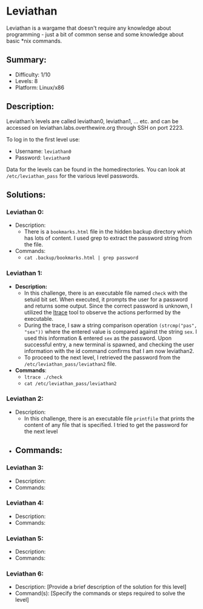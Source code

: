 # Leviathan
Leviathan is a wargame that doesn't require any knowledge about programming - just a bit of common sense and some knowledge about basic *nix commands.

## Summary:
- Difficulty: 1/10
- Levels: 8
- Platform: Linux/x86

## Description:
Leviathan’s levels are called leviathan0, leviathan1, … etc. and can be accessed on leviathan.labs.overthewire.org through SSH on port 2223.

To log in to the first level use:
- Username: `leviathan0`
- Password: `leviathan0`

Data for the levels can be found in the homedirectories. You can look at `/etc/leviathan_pass` for the various level passwords.

## Solutions:

### Leviathan 0:

- Description:
    - There is a `bookmarks.html` file in the hidden backup directory which has lots of content. I used grep to extract the password string from the file.
- Commands:
    - `cat .backup/bookmarks.html | grep password`

### Leviathan 1:

- **Description:**
    - In this challenge, there is an executable file named `check` with the setuid bit set. When executed, it prompts the user for a password and returns some output. Since the correct password is unknown, I utilized the [ltrace](https://man7.org/linux/man-pages/man1/ltrace.1.html) tool to observe the actions performed by the executable.
    - During the trace, I saw a string comparison operation `(strcmp("pas", "sex"))` where the entered value is compared against the string `sex`. I used this information & entered `sex` as the password. Upon successful entry, a new terminal is spawned, and checking the user information with the id command confirms that I am now leviathan2.
    - To proceed to the next level, I retrieved the password from the `/etc/leviathan_pass/leviathan2` file.
- **Commands**:
    - `ltrace ./check`
    - `cat /etc/leviathan_pass/leviathan2`

### Leviathan 2:

- Description:
    - In this challenge, there is an executable file `printfile` that prints the content of any file that is specified. I tried to get the password for the next level
- Commands:
    - 

### Leviathan 3:

- Description:
- Commands:

### Leviathan 4:

- Description:
- Commands:

### Leviathan 5:

- Description:
- Commands:

### Leviathan 6:

- Description: [Provide a brief description of the solution for this level]
- Command(s): [Specify the commands or steps required to solve the level]


